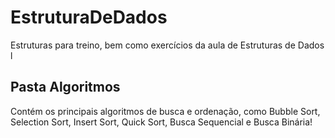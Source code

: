 # EstruturaDeDados
 Estruturas para treino, bem como exercícios da aula de Estruturas de Dados l

## Pasta Algoritmos
 Contém os principais algoritmos de busca e ordenação, como Bubble Sort, Selection Sort, Insert Sort, Quick Sort, Busca Sequencial e Busca Binária!
